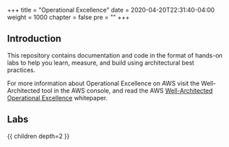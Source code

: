 +++
title = "Operational Excellence"
date = 2020-04-20T22:31:40-04:00
weight = 1000
chapter = false
pre = ""
+++

## Introduction

This repository contains documentation and code in the format of hands-on labs to help you learn, measure, and build using architectural best practices.

For more information about Operational Excellence on AWS visit the Well-Architected tool in the AWS console, and read the AWS [Well-Architected Operational Excellence](https://docs.aws.amazon.com/wellarchitected/latest/operational-excellence-pillar/wellarchitected-operational-excellence-pillar.pdf) whitepaper.

## Labs

{{ children depth=2 }}
